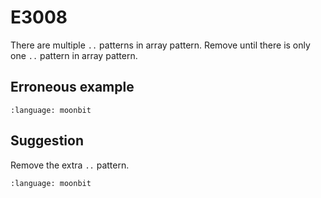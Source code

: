 # E3008

There are multiple `..` patterns in array pattern. Remove until there is only one `..` pattern in array pattern.

## Erroneous example

```{literalinclude} /sources/error_codes/E3008_error/top.mbt
:language: moonbit
```

## Suggestion

Remove the extra `..` pattern.

```{literalinclude} /sources/error_codes/E3008_fixed/top.mbt
:language: moonbit
```
